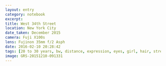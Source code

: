 ```yaml
--- 
layout: entry
category: notebook
excerpt:
title: West 34th Street
location: New York City
date_taken: December 2015
camera: Fuji X100s
lens: Fujinon 35mm f/2 Asph
date: 2016-02-10 20:28:42
tags: [20 to 30 years, bw, distance, expression, eyes, girl, hair, street]
image: GRS-20151210-091331
---
```

